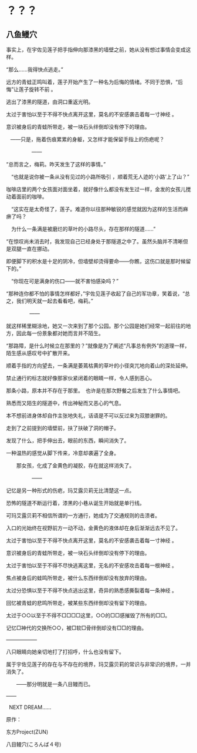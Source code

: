 # ？？？

## 八鱼鳗穴

事实上，在宇佐见莲子把手指伸向那漆黑的墙壁之前，她从没有想过事情会变成这样。

“那么……我得快点逃走。”

远方的青蛙正鸣叫着，莲子开始产生了一种名为后悔的情绪。不同于恐惧，“后悔”让莲子旋转不前 。

逃出了漆黑的隧道，由洞口重返光明。

太过于害怕以至于不得不快点离开这里，莫名的不安感袭击着每一寸神经 。

意识被身后的青蛙所带走，被一块石头绊倒却没有停下的理由。

   ——只是，拖着伤痕累累的身躯，又怎样才能保留手指上的伤疤呢？

       　　　——

“总而言之，梅莉。昨天发生了这样的事情。”

　“也就是说你被一条从没有见过的小路所吸引 ，顺着荒无人迹的‘小路’上了山？”

咖啡店里的两个女孩面对面坐着，就好像什么都没有发生过一样，金发的女孩儿搅动着面前的咖啡。

　“这实在是太奇怪了，莲子。难道你以往那种敏锐的感觉就因为这样的生活而麻痹了吗？

　为什么一条满是被磨烂的草叶的小路尽头，存在那样的隧道……”

“在惊叹尚未消去时，我发现自己已经身处于那隧道之中了。虽然头脑并不清晰但是双腿一直在挪动。

即便脚下的积水是十足的阴冷，但墙壁却烫得要命——你瞧，这伤口就是那时候留下的。”

　“你现在可是满身的伤口——就不害怕感染吗？”

“那种连你都不怕的事情怎样都好，”宇佐见莲子收起了自己的军功章，笑着说，“总之，我们明天就一起去看看吧，梅莉。”

　　　　  ——

就这样稀里糊涂地，她又一次来到了那个公园。那个公园是她们经常一起前往的地方，因此每一份景象都对她而言并不陌生。

“那路障，是什么时候立在那里的？”就像是为了阐述“凡事总有例外”的道理一样，陌生感从感叹号中扩散开来。

顺着手指的方向望去，一条满是萎蔫枯黄的草叶的小径突兀地向着山的深处延伸。

禁止通行的标志就好像那家伙紧闭着的眼睛一样，令人感到恶心。

那条小路，原本并不存在于那里。　也许是在那次野餐之后发生了什么事情吧。

熟悉而又陌生的隧道中，传出神秘而又恶心的气息。

本不想前进身体却自作主张地失礼，话语是不可以反过来为双膝谢罪的。

走到了之前提到的墙壁前，扶了扶破了洞的帽子。

发现了什么，把手伸出去，眼前的东西，瞬间消失了。

一种温热的感觉从脚下传来，冷意却袭遍了全身。

　　那女孩，化成了金黄色的凝胶，存在就这样消失了。

　　　　　——

记忆是另一种形式的伤疤，玛艾露贝莉无比清楚这一点。

恐怖的隧道不断运行着，漆黑的小巷从诞生开始就是单行线。

可玛艾露贝莉不相信所谓的一方通行，她成为了交通规则的击溃者。

入口的光始终在视野前方一动不动，金黄色的液体却在身后渐渐远去不见了。

太过于害怕以至于不得不快点离开这里，莫名的不安感袭击着每一寸神经 。

意识被身后的青蛙所带走，被一块石头绊倒却没有停下的理由。

太过于害怕以至于不得不尽快逃离这里，无名的不安感攻击着每一根神经 。

焦点被身后的蛙鸣所带走，被什么东西绊倒却没有放弃的理由。

太过分恐惧以至于不得不快点逃出这里，奇异的熟悉感撕裂着每一条神经 。

回忆被青蛙的悲鸣所带走，被某些东西绊倒却没有留下的理由。

太过于○○以至于不得不□□□□这里，○○的□□感摧毁了所有的□□。

记忆□神代的交换所○○，被□软□骨绊倒却没有□□的理由。

——————

八只眼睛向她亲切地打了打招呼，什么也没有留下。

属于宇佐见莲子的存在与不存在的境界，玛艾露贝莉的常识与非常识的境界，一并消失了。

　　——那分明就是一条八目鳗而已。

——

  NEXT DREAM……

原作：

东方Project(ZUN)

八目鳗穴(ころんば４号) 

